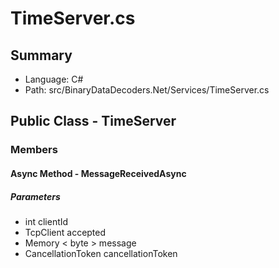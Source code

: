 ﻿# TimeServer.cs

## Summary

* Language: C#
* Path: src/BinaryDataDecoders.Net/Services/TimeServer.cs

## Public Class - TimeServer

### Members

#### Async Method - MessageReceivedAsync

#####  Parameters

 - int clientId 
 - TcpClient accepted 
 - Memory < byte > message 
 - CancellationToken cancellationToken 

